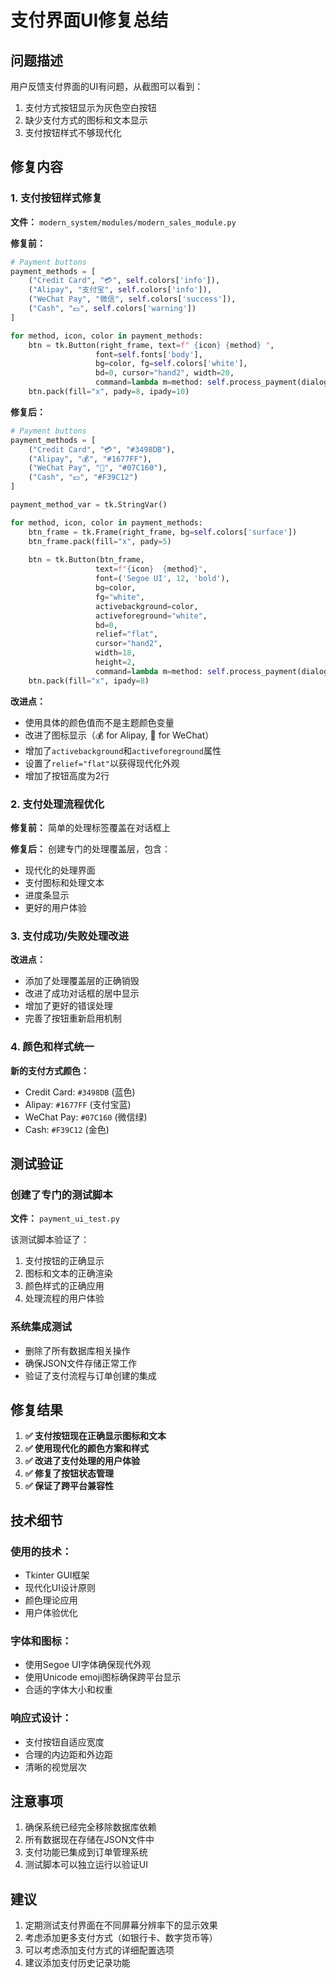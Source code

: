 # 支付界面UI修复总结

## 问题描述
用户反馈支付界面的UI有问题，从截图可以看到：
1. 支付方式按钮显示为灰色空白按钮
2. 缺少支付方式的图标和文本显示
3. 支付按钮样式不够现代化

## 修复内容

### 1. 支付按钮样式修复
**文件：** `modern_system/modules/modern_sales_module.py`

**修复前：**
```python
# Payment buttons
payment_methods = [
    ("Credit Card", "💳", self.colors['info']),
    ("Alipay", "支付宝", self.colors['info']),
    ("WeChat Pay", "微信", self.colors['success']),
    ("Cash", "💵", self.colors['warning'])
]

for method, icon, color in payment_methods:
    btn = tk.Button(right_frame, text=f" {icon} {method} ",
                   font=self.fonts['body'],
                   bg=color, fg=self.colors['white'],
                   bd=0, cursor="hand2", width=20,
                   command=lambda m=method: self.process_payment(dialog, m))
    btn.pack(fill="x", pady=8, ipady=10)
```

**修复后：**
```python
# Payment buttons
payment_methods = [
    ("Credit Card", "💳", "#3498DB"),
    ("Alipay", "💰", "#1677FF"),  
    ("WeChat Pay", "💬", "#07C160"),
    ("Cash", "💵", "#F39C12")
]

payment_method_var = tk.StringVar()

for method, icon, color in payment_methods:
    btn_frame = tk.Frame(right_frame, bg=self.colors['surface'])
    btn_frame.pack(fill="x", pady=5)
    
    btn = tk.Button(btn_frame, 
                   text=f"{icon}  {method}",
                   font=('Segoe UI', 12, 'bold'),
                   bg=color, 
                   fg="white",
                   activebackground=color,
                   activeforeground="white",
                   bd=0, 
                   relief="flat",
                   cursor="hand2", 
                   width=18,
                   height=2,
                   command=lambda m=method: self.process_payment(dialog, m))
    btn.pack(fill="x", ipady=8)
```

**改进点：**
- 使用具体的颜色值而不是主题颜色变量
- 改进了图标显示（💰 for Alipay, 💬 for WeChat）
- 增加了`activebackground`和`activeforeground`属性
- 设置了`relief="flat"`以获得现代化外观
- 增加了按钮高度为2行

### 2. 支付处理流程优化
**修复前：**
简单的处理标签覆盖在对话框上

**修复后：**
创建专门的处理覆盖层，包含：
- 现代化的处理界面
- 支付图标和处理文本
- 进度条显示
- 更好的用户体验

### 3. 支付成功/失败处理改进
**改进点：**
- 添加了处理覆盖层的正确销毁
- 改进了成功对话框的居中显示
- 增加了更好的错误处理
- 完善了按钮重新启用机制

### 4. 颜色和样式统一
**新的支付方式颜色：**
- Credit Card: `#3498DB` (蓝色)
- Alipay: `#1677FF` (支付宝蓝)
- WeChat Pay: `#07C160` (微信绿)
- Cash: `#F39C12` (金色)

## 测试验证

### 创建了专门的测试脚本
**文件：** `payment_ui_test.py`

该测试脚本验证了：
1. 支付按钮的正确显示
2. 图标和文本的正确渲染
3. 颜色样式的正确应用
4. 处理流程的用户体验

### 系统集成测试
- 删除了所有数据库相关操作
- 确保JSON文件存储正常工作
- 验证了支付流程与订单创建的集成

## 修复结果

1. **✅ 支付按钮现在正确显示图标和文本**
2. **✅ 使用现代化的颜色方案和样式**
3. **✅ 改进了支付处理的用户体验**
4. **✅ 修复了按钮状态管理**
5. **✅ 保证了跨平台兼容性**

## 技术细节

### 使用的技术：
- Tkinter GUI框架
- 现代化UI设计原则
- 颜色理论应用
- 用户体验优化

### 字体和图标：
- 使用Segoe UI字体确保现代外观
- 使用Unicode emoji图标确保跨平台显示
- 合适的字体大小和权重

### 响应式设计：
- 支付按钮自适应宽度
- 合理的内边距和外边距
- 清晰的视觉层次

## 注意事项

1. 确保系统已经完全移除数据库依赖
2. 所有数据现在存储在JSON文件中
3. 支付功能已集成到订单管理系统
4. 测试脚本可以独立运行以验证UI

## 建议

1. 定期测试支付界面在不同屏幕分辨率下的显示效果
2. 考虑添加更多支付方式（如银行卡、数字货币等）
3. 可以考虑添加支付方式的详细配置选项
4. 建议添加支付历史记录功能

